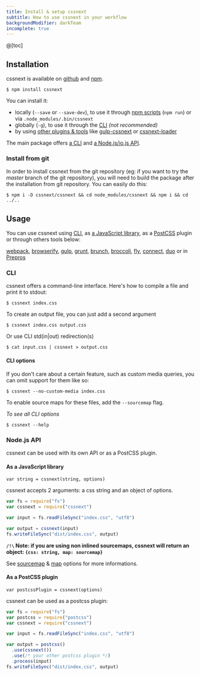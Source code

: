 ```yaml
---
title: Install & setup cssnext
subtitle: How to use cssnext in your workflow
backgroundModifier: darkTeam
incomplete: true
---
```



@[toc]


## Installation

cssnext is available on
[github](https://github.com/cssnext/cssnext)
and [npm](https://www.npmjs.org/package/cssnext).

```console
$ npm install cssnext
```

You can install it:

- locally (`--save` or `--save-dev`), to use it through [npm scripts](https://www.npmjs.org/doc/misc/npm-scripts.html) (`npm run`) or via `.node_modules/.bin/cssnext`
- globally (`-g`), to use it through the [CLI](cli) _(not recommended)_
- by using [other plugins & tools](#usage) like
[gulp-cssnext](https://github.com/cssnext/gulp-cssnext)
or
[cssnext-loader](https://github.com/cssnext/cssnext-loader)

The main package offers
[a CLI](https://github.com/cssnext/cssnext#cli) and
[a Node.js/io.js API](https://github.com/cssnext/cssnext#nodejs-api").

### Install from git

In order to install cssnext from the git repository (eg: if you want to try
the _master_ branch of the git repository),
you will need to build the package after the installation from git repository.
You can easily do this:

```console
$ npm i -D cssnext/cssnext && cd node_modules/cssnext && npm i && cd ../..
```

## Usage

You can use cssnext using [CLI](#cli),
as [a JavaScript library](#nodejs-api),
as a [PostCSS](https://github.com/postcss/postcss) plugin
or through others tools below:

<p class="cssnext-Tools">
  <a href="https://github.com/cssnext/cssnext-loader">webpack</a>,
  <a href="https://github.com/cssnext/cssnextify">browserify</a>,
  <a href="https://github.com/cssnext/gulp-cssnext">gulp</a>,
  <a href="https://github.com/cssnext/grunt-cssnext">grunt</a>,
  <a href="https://github.com/cssnext/cssnext-brunch">brunch</a>,
  <a href="https://github.com/cssnext/broccoli-cssnext">broccoli</a>,
  <a href="https://github.com/cssnext/fly-cssnext">fly</a>,
  <a href="https://github.com/cssnext/cssnext-connect">connect</a>,
  <a href="https://github.com/cssnext/duo-cssnext">duo</a>
  or in
  <a href="https://prepros.io/">Prepros</a>
</p>

### CLI

cssnext offers a command-line interface.
Here's how to compile a file and print it to stdout:

```console
$ cssnext index.css
```

To create an output file, you can just add a second argument

```console
$ cssnext index.css output.css
```

Or use CLI std(in|out) redirection(s)

```console
$ cat input.css | cssnext > output.css
```

#### CLI options

If you don't care about a certain feature, such as custom media queries, you can omit support for them like so:

```console
$ cssnext --no-custom-media index.css
```

To enable source maps for these files, add the `--sourcemap` flag.

_To see all CLI options_

```console
$ cssnext --help
```

### Node.js API

cssnext can be used with its own API or as a PostCSS plugin.

#### As a JavaScript library

`var string = cssnext(string, options)`

cssnext accepts 2 arguments: a css string and an object of options.

```js
var fs = require("fs")
var cssnext = require("cssnext")

var input = fs.readFileSync("index.css", "utf8")

var output = cssnext(input)
fs.writeFileSync("dist/index.css", output)
```

**`/!\` Note: if you are using non inlined sourcemaps, cssnext will return an object: `{css: string, map: sourcemap}`**

See
[sourcemap](/usage/#sourcemap) &
[map](/usage/#map)
options for more informations.

#### As a PostCSS plugin

`var postcssPlugin = cssnext(options)`

cssnext can be used as a postcss plugin:

```js
var fs = require("fs")
var postcss = require("postcss")
var cssnext = require("cssnext")

var input = fs.readFileSync("index.css", "utf8")

var output = postcss()
  .use(cssnext())
  .use(/* your other postcss plugin */)
  .process(input)
fs.writeFileSync("dist/index.css", output)
```
